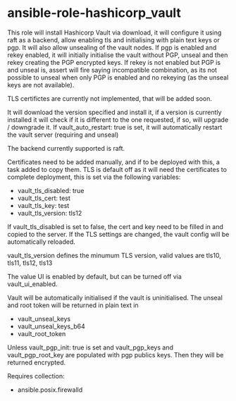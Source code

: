 # ansible-role-hashicorp_vault

This role will install Hashicorp Vault via download, it will configure it using raft as a backend, allow enabling tls and initialising with plain text keys or pgp.
It will also allow unsealing of the vault nodes. If pgp is enabled and rekey enabled, it will initially initialise the vault without PGP, unseal and then rekey creating the PGP encrypted keys.
If rekey is not enabled but PGP is and unseal is, assert will fire saying incompatible combination, as its not possible to unseal when only PGP is enabled and no rekeying (as the unseal keys are not available).

TLS certifictes are currently not implemented, that will be added soon.

It will download the version specified and install it, if a version is currently installed it will check if it is different to the one requested, if so, will upgrade / downgrade it.
If vault_auto_restart: true is set, it will automatically restart the vault server (requiring and unseal)

The backend currently supported is raft.

Certificates need to be added manually, and if to be deployed with this, a task added to copy them.
TLS is default off as it will need the certificates to complete deployment, this is set via the following variables:

- vault_tls_disabled: true
- vault_tls_cert: test
- vault_tls_key: test
- vault_tls_version: tls12

If vault_tls_disabled is set to false, the cert and key need to be filled in and copied to the server.
If the TLS settings are changed, the vault config will be automatically reloaded.

vault_tls_version defines the minumum TLS version, valid values are tls10, tls11, tls12, tls13

The value UI is enabled by default, but can be turned off via vault_ui_enabled.

Vault will be automatically initialised if the vault is uninitialised.
The unseal and root token will be returned in plain text in

- vault_unseal_keys
- vault_unseal_keys_b64
- vault_root_token

Unless vault_pgp_init: true is set and vault_pgp_keys and vault_pgp_root_key are populated with pgp publics keys. Then they will be returned encrypted.

Requires collection:
- ansible.posix.firewalld